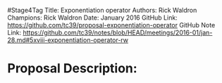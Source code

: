 #Stage4Tag
Title: Exponentiation operator
Authors: Rick Waldron
Champions: Rick Waldron
Date: January 2016
GitHub Link: https://github.com/tc39/proposal-exponentiation-operator
GitHub Note Link: https://github.com/tc39/notes/blob/HEAD/meetings/2016-01/jan-28.md#5xviii-exponentiation-operator-rw

# Proposal Description:

